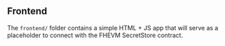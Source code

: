 ## Frontend

The `frontend/` folder contains a simple HTML + JS app that will serve as a placeholder to connect with the FHEVM SecretStore contract.
